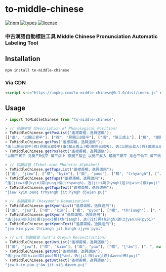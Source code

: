 # to-middle-chinese

[![npm](https://img.shields.io/npm/v/to-middle-chinese)](https://www.npmjs.com/package/to-middle-chinese) [![types](https://img.shields.io/npm/types/to-middle-chinese)](https://www.npmjs.com/package/to-middle-chinese) [![license](https://img.shields.io/npm/l/to-middle-chinese)](https://www.npmjs.com/package/to-middle-chinese)

### 中古漢語自動標註工具 Middle Chinese Pronunciation Automatic Labeling Tool

## Installation

```shell
npm install to-middle-chinese
```

### Via CDN

```html
<script src="https://unpkg.com/to-middle-chinese@0.1.0/dist/index.js" defer></script>
```

## Usage

```js
> import ToMiddleChinese from "to-middle-chinese";

> // 音韻地位 (Description of Phonological Position)
> ToMiddleChinese.getPosList("遙襟甫暢，逸興遄飛");
[["遙", "以開三宵平"], ["襟", "見開三B侵平"], ["甫", "幫三虞上"], ["暢", "徹開三陽去"], ["，", null], ["逸", "以開三眞入"], ["興", "曉開三蒸平"], ["遄", "常合三仙平"], ["飛", "幫三微平"]]
> ToMiddleChinese.getPos("遙襟甫暢，逸興遄飛");
"遙(以開三宵平)襟(見開三B侵平)甫(幫三虞上)暢(徹開三陽去)，逸(以開三眞入)興(曉開三蒸平)遄(常合三仙平)飛(幫三微平)"
> ToMiddleChinese.getPosText("遙襟甫暢，逸興遄飛");
"以開三宵平 見開三B侵平 幫三虞上 徹開三陽去 以開三眞入 曉開三蒸平 常合三仙平 幫三微平"

> // 切韻拼音 (Tshet-uinh Phonetic Alphabet)
> ToMiddleChinese.getTupaList("遙襟甫暢，逸興遄飛");
[["遙", "jiew"], ["襟", "kyim"], ["甫", "puoq"], ["暢", "trhyangh"], ["，", null], ["逸", "jit"], ["興", "hyngh"], ["遄", "djwien"], ["飛", "puj"]]
> ToMiddleChinese.getTupa("遙襟甫暢，逸興遄飛");
"遙(jiew)襟(kyim)甫(puoq)暢(trhyangh)，逸(jit)興(hyngh)遄(djwien)飛(puj)"
> ToMiddleChinese.getTupaText("遙襟甫暢，逸興遄飛");
"jiew kyim puoq trhyangh jit hyngh djwien puj"

> // 古韻羅馬字 (Koxyonh’s Romanization)
> ToMiddleChinese.getKyonhList("遙襟甫暢，逸興遄飛");
[["遙", "jeu"], ["襟", "kim"], ["甫", "pyox"], ["暢", "thriangh"], ["，", null], ["逸", "jit"], ["興", "hingh"], ["遄", "zjyen"], ["飛", "pyoi"]]
> ToMiddleChinese.getKyonh("遙襟甫暢，逸興遄飛");
"遙(jeu)襟(kim)甫(pyox)暢(thriangh)，逸(jit)興(hingh)遄(zjyen)飛(pyoi)"
> ToMiddleChinese.getKyonhText("遙襟甫暢，逸興遄飛");
"jeu kim pyox thriangh jit hingh zjyen pyoi"

> // unt 切韻擬音 (unt’s Qieyun Reconstruction)
> ToMiddleChinese.getUntList("遙襟甫暢，逸興遄飛");
[["遙", "jew"], ["襟", "kɹim"], ["甫", "púo"], ["暢", "ʈʰàɴ"], ["，", null], ["逸", "jit"], ["興", "xɨ̀ŋ"], ["遄", "dʑwen"], ["飛", "puj"]]
> ToMiddleChinese.getUnt("遙襟甫暢，逸興遄飛");
"遙[jew]襟[kɹim]甫[púo]暢[ʈʰàɴ]，逸[jit]興[xɨ̀ŋ]遄[dʑwen]飛[puj]"
> ToMiddleChinese.getUntText("遙襟甫暢，逸興遄飛");
"jew.kɹim.púo.ʈʰàɴ.jit.xɨ̀ŋ.dʑwen.puj"
```
